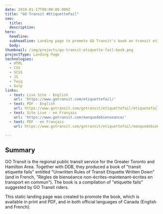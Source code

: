 ```yaml
---
date: 2018-01-17T00:00:00.000Z
title: "GO Transit #EtiquetteFail"
seo:
  title:
  description:
hero:
  headline:
  subheadline: Landing page to promote GO Transit's book on transit etiquette.
  body:
thumbnail: /img/projects/go-transit-etiquette-fail-book.png
projectType: Landing Page
technologies:
  - HTML
  - CSS
  - SCSS
  - JS
  - Twig
  - Gulp
links:
  - text: Live Site - English
    url: 'https://www.gotransit.com/etiquettefail/'
  - text: PDF - English
    url: https://www.gotransit.com/gotransit/etiquettefail/etiquetefail/Etiquette_Book.pdf
  - text: Site Live - en Français
    url: 'https://www.gotransit.com/manquedebienseance/'
  - text: PDF - en Français
    url: https://www.gotransit.com/gotransit/etiquettefail/manquedebienseance/Etiquette_Book_fr.pdf

---
```


## Summary
GO Transit is the regional public transit service for the Greater Toronto and Hamilton Area. Together with DDB, they produced a book of "transit etiquette fails" entitled "Unwritten Rules of Transit Etiquette Written Down" (and in French, "Règles de bienséance non-écrites-maintenant-écrites en transport en commun"). The book is a compilation of "etiquette fails" suggested by GO Transit riders.

This static landing page was created to promote the book, which is available in print and PDF, and in both official languages of Canada (English and French).
